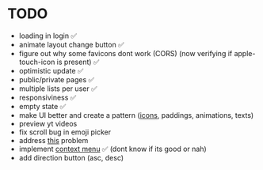 # TODO

- loading in login ✅
- animate layout change button ✅
- figure out why some favicons dont work (CORS) (now verifying if apple-touch-icon is present) ✅
- optimistic update ✅
- public/private pages ✅
- multiple lists per user ✅
- responsiviness ✅
- empty state ✅
- make UI better and create a pattern ([icons](https://www.radix-ui.com/icons), paddings, animations, texts)
- preview yt videos
- fix scroll bug in emoji picker
- address [this](https://nextjs.org/docs/messages/api-routes-response-size-limit) problem
- implement [context menu](https://www.radix-ui.com/primitives/docs/components/context-menu) ✅ (dont know if its good or nah)
- add direction button (asc, desc)